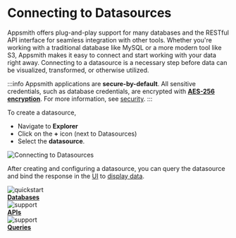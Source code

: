 # Connecting to Datasources

Appsmith offers plug-and-play support for many databases and the RESTful API interface for seamless integration with other tools. Whether you're working with a traditional database like MySQL or a more modern tool like S3, Appsmith makes it easy to connect and start working with your data right away. Connecting to a datasource is a necessary step before data can be visualized, transformed, or otherwise utilized. 

:::info
Appsmith applications are **secure-by-default**. All sensitive credentials, such as database credentials, are encrypted with [**AES-256 encryption**](https://en.wikipedia.org/wiki/Advanced_Encryption_Standard). For more information, see [security](/product/security#security-measures-within-appsmith). 
:::

To create a datasource, 

* Navigate to **Explorer**
* Click on the **+** icon (next to Datasources) 
* Select the **datasource**. 


![Connecting to Datasources](</img/connecting-to-data-sources.png>)

After creating and configuring a datasource, you can query the datasource and bind the response in the [UI](/core-concepts/building-ui) to [display data](/core-concepts/data-access-and-binding).


<div class="containerGridSampleApp">

   <div class=" containerColumnSampleApp columnGrid column-one">
    <div class="containerCol">
         <img class="containerImage" src="/img/db-icon.png" style= {{width:"50px", height:"50px", 'margin-bottom': "5px", 'margin-top': "8px"}} alt="quickstart"/>
      </div> 
      <b><a href="/core-concepts/connecting-to-data-sources/connecting-to-databases">Databases</a></b>
      <div class="containerDescription">
      </div>
   </div>

   <div class="containerColumnSampleApp columnGrid column-two">
   <div class="containerCol">
         <img class="containerImage" src="/img/api-icon.png" style= {{width:"50px", height:"50px", 'margin-bottom': "5px", 'margin-top': "8px"}} alt="support"/>
      </div>
      <b><a href="/core-concepts/connecting-to-data-sources/authentication">APIs</a></b>
      <div class="containerDescription"> 
      </div>
   </div>

   <div class="containerColumnSampleApp columnGrid column-three">
   <div class="containerCol">
         <img class="containerImage" src="/img/query-icon.png" style= {{width:"60px", height:"60px", margin:"0"}} alt="support"/>
      </div>
      <b><a href="/core-concepts/connecting-to-data-sources/authentication">Queries</a></b>
      <div class="containerDescription"> 
      </div>
   </div>
  
</div> 



